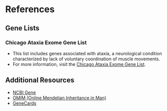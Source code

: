 # References

## Gene Lists

### Chicago Ataxia Exome Gene List
- This list includes genes associated with ataxia, a neurological condition characterized by lack of voluntary coordination of muscle movements.
- For more information, visit the [Chicago Ataxia Exome Gene List](https://dnatesting.uchicago.edu/).

## Additional Resources
- [NCBI Gene](https://www.ncbi.nlm.nih.gov/gene)
- [OMIM (Online Mendelian Inheritance in Man)](https://www.omim.org/)
- [GeneCards](https://www.genecards.org/)
